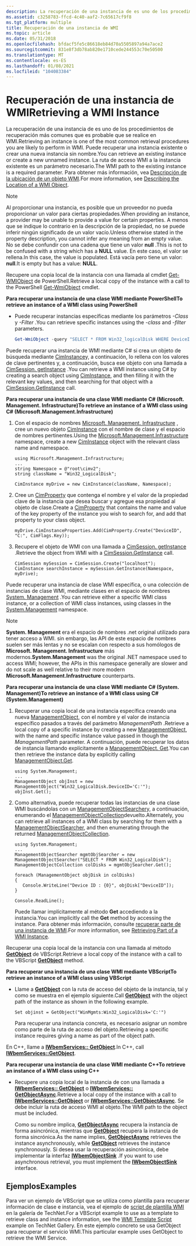 ```yaml
---
description: La recuperación de una instancia de es uno de los procedimientos de recuperación más comunes que es probable que se realice en WMI.
ms.assetid: c3258783-ffcd-4c40-aaf2-7c65617cf9f8
ms.tgt_platform: multiple
title: Recuperación de una instancia de WMI
ms.topic: article
ms.date: 05/31/2018
ms.openlocfilehash: bfdacf5fe5c86618eb84d70a5505897a94a7ace2
ms.sourcegitcommit: 831e8f3db78ab820e1710cede244553c70e50500
ms.translationtype: MT
ms.contentlocale: es-ES
ms.lasthandoff: 01/08/2021
ms.locfileid: "104083384"
---
```

# <a name="retrieving-a-wmi-instance"></a><span data-ttu-id="ad519-103">Recuperación de una instancia de WMI</span><span class="sxs-lookup"><span data-stu-id="ad519-103">Retrieving a WMI Instance</span></span>

<span data-ttu-id="ad519-104">La recuperación de una instancia de es uno de los procedimientos de recuperación más comunes que es probable que se realice en WMI.</span><span class="sxs-lookup"><span data-stu-id="ad519-104">Retrieving an instance is one of the most common retrieval procedures you are likely to perform in WMI.</span></span> <span data-ttu-id="ad519-105">Puede recuperar una instancia existente o crear una nueva instancia sin nombre.</span><span class="sxs-lookup"><span data-stu-id="ad519-105">You can retrieve an existing instance or create a new unnamed instance.</span></span> <span data-ttu-id="ad519-106">La ruta de acceso WMI a la instancia existente es un parámetro necesario.</span><span class="sxs-lookup"><span data-stu-id="ad519-106">The WMI path to the existing instance is a required parameter.</span></span> <span data-ttu-id="ad519-107">Para obtener más información, vea [Descripción de la ubicación de un objeto WMI](describing-the-location-of-a-wmi-object.md).</span><span class="sxs-lookup"><span data-stu-id="ad519-107">For more information, see [Describing the Location of a WMI Object](describing-the-location-of-a-wmi-object.md).</span></span>

> [!Note]  
> <span data-ttu-id="ad519-108">Al proporcionar una instancia, es posible que un proveedor no pueda proporcionar un valor para ciertas propiedades.</span><span class="sxs-lookup"><span data-stu-id="ad519-108">When providing an instance, a provider may be unable to provide a value for certain properties.</span></span> <span data-ttu-id="ad519-109">A menos que se indique lo contrario en la descripción de la propiedad, no se puede inferir ningún significado de un valor vacío.</span><span class="sxs-lookup"><span data-stu-id="ad519-109">Unless otherwise stated in the property description, you cannot infer any meaning from an empty value.</span></span> <span data-ttu-id="ad519-110">No se debe confundir con una cadena que tiene un valor **null** .</span><span class="sxs-lookup"><span data-stu-id="ad519-110">This is not to be confused with a string which has a **NULL** value.</span></span> <span data-ttu-id="ad519-111">En este caso, el valor se rellena.</span><span class="sxs-lookup"><span data-stu-id="ad519-111">In this case, the value is populated.</span></span> <span data-ttu-id="ad519-112">Está vacía pero tiene un valor: **null**.</span><span class="sxs-lookup"><span data-stu-id="ad519-112">It is empty but has a value: **NULL**.</span></span>

 

<span data-ttu-id="ad519-113">Recupere una copia local de la instancia con una llamada al cmdlet [Get-WMIObject](https://technet.microsoft.com/library/dd315379.aspx) de PowerShell.</span><span class="sxs-lookup"><span data-stu-id="ad519-113">Retrieve a local copy of the instance with a call to the PowerShell [Get-WmiObject](https://technet.microsoft.com/library/dd315379.aspx) cmdlet.</span></span>

<span data-ttu-id="ad519-114">**Para recuperar una instancia de una clase WMI mediante PowerShell**</span><span class="sxs-lookup"><span data-stu-id="ad519-114">**To retrieve an instance of a WMI class using PowerShell**</span></span>

-   <span data-ttu-id="ad519-115">Puede recuperar instancias específicas mediante los parámetros *-Class* y *-Filter* .</span><span class="sxs-lookup"><span data-stu-id="ad519-115">You can retrieve specific instances using the *-class* and *-filter* parameters.</span></span>

    ```PowerShell
    Get-WmiObject -query "SELECT * FROM Win32_logicalDisk WHERE DeviceID = 'C:'"
    ```

    

<span data-ttu-id="ad519-116">Puede recuperar una instancia de WMI mediante C# si crea un objeto de búsqueda mediante [CimInstance](/previous-versions/windows/desktop/wmi_v2/mi-managed-api/hh832336(v=vs.85))y, a continuación, lo rellena con los valores de clave pertinentes y, a continuación, busca ese objeto con una llamada a [CimSession. getInstance](/previous-versions/windows/desktop/wmi_v2/mi-managed-api/hh832585(v=vs.85)) .</span><span class="sxs-lookup"><span data-stu-id="ad519-116">You can retrieve a WMI instance using C# by creating a search object using [CimInstance](/previous-versions/windows/desktop/wmi_v2/mi-managed-api/hh832336(v=vs.85)), and then filling it with the relevant key values, and then searching for that object with a [CimSession.GetInstance](/previous-versions/windows/desktop/wmi_v2/mi-managed-api/hh832585(v=vs.85)) call.</span></span>

<span data-ttu-id="ad519-117">**Para recuperar una instancia de una clase WMI mediante C# (Microsoft. Management. Infrastructure)**</span><span class="sxs-lookup"><span data-stu-id="ad519-117">**To retrieve an instance of a WMI class using C# (Microsoft.Management.Infrastructure)**</span></span>

1.  <span data-ttu-id="ad519-118">Con el espacio de nombres [Microsoft. Management. Infrastructure](/previous-versions/windows/desktop/wmi_v2/mi-managed-api/hh832958(v=vs.85)) , cree un nuevo objeto [CimInstance](/previous-versions/windows/desktop/wmi_v2/mi-managed-api/hh832336(v=vs.85)) con el nombre de clase y el espacio de nombres pertinentes.</span><span class="sxs-lookup"><span data-stu-id="ad519-118">Using the [Microsoft.Management.Infrastructure](/previous-versions/windows/desktop/wmi_v2/mi-managed-api/hh832958(v=vs.85)) namespace, create a new [CimInstance](/previous-versions/windows/desktop/wmi_v2/mi-managed-api/hh832336(v=vs.85)) object with the relevant class name and namespace.</span></span>

    ```CSharp
    using Microsoft.Management.Infrastructure;
    ...
    string Namespace = @"root\cimv2";
    string className = "Win32_LogicalDisk";

    CimInstance myDrive = new CimInstance(className, Namespace);
    ```

    

2.  <span data-ttu-id="ad519-119">Cree un [CimProperty](/previous-versions/windows/desktop/wmi_v2/mi-managed-api/hh832461(v=vs.85)) que contenga el nombre y el valor de la propiedad clave de la instancia que desea buscar y agregue esa propiedad al objeto de clase.</span><span class="sxs-lookup"><span data-stu-id="ad519-119">Create a [CimProperty](/previous-versions/windows/desktop/wmi_v2/mi-managed-api/hh832461(v=vs.85)) that contains the name and value of the key property of the instance you wish to search for, and add that property to your class object.</span></span>

    ```CSharp
    myDrive.CimInstanceProperties.Add(CimProperty.Create("DeviceID", "C:", CimFlags.Key));
    ```

    

3.  <span data-ttu-id="ad519-120">Recupere el objeto de WMI con una llamada a [CimSession. getInstance](/previous-versions/windows/desktop/wmi_v2/mi-managed-api/hh832585(v=vs.85)) .</span><span class="sxs-lookup"><span data-stu-id="ad519-120">Retrieve the object from WMI with a [CimSession.GetInstance](/previous-versions/windows/desktop/wmi_v2/mi-managed-api/hh832585(v=vs.85)) call.</span></span>

    ```CSharp
    CimSession mySession = CimSession.Create("localhost");
    CimInstance searchInstance = mySession.GetInstance(Namespace, myDrive);
    ```

    

<span data-ttu-id="ad519-121">Puede recuperar una instancia de clase WMI específica, o una colección de instancias de clase WMI, mediante clases en el espacio de nombres [System. Management](/dotnet/api/system.management) .</span><span class="sxs-lookup"><span data-stu-id="ad519-121">You can retrieve either a specific WMI class instance, or a collection of WMI class instances, using classes in the [System.Management](/dotnet/api/system.management) namespace.</span></span>

> [!Note]  
> <span data-ttu-id="ad519-122">**System. Management** era el espacio de nombres .net original utilizado para tener acceso a WMI. sin embargo, las API de este espacio de nombres suelen ser más lentas y no se escalan con respecto a sus homólogos de **Microsoft. Management. Infrastructure** más modernos.</span><span class="sxs-lookup"><span data-stu-id="ad519-122">**System.Management** was the original .NET namespace used to access WMI; however, the APIs in this namespace generally are slower and do not scale as well relative to their more modern **Microsoft.Management.Infrastructure** counterparts.</span></span>

 

<span data-ttu-id="ad519-123">**Para recuperar una instancia de una clase WMI mediante C# (System. Management)**</span><span class="sxs-lookup"><span data-stu-id="ad519-123">**To retrieve an instance of a WMI class using C# (System.Management)**</span></span>

1.  <span data-ttu-id="ad519-124">Recuperar una copia local de una instancia específica creando una nueva [ManagementObject](/dotnet/api/system.management.managementobject), con el nombre y el valor de instancia específico pasados a través del parámetro *ManagementPath* .</span><span class="sxs-lookup"><span data-stu-id="ad519-124">Retrieve a local copy of a specific instance by creating a new [ManagementObject](/dotnet/api/system.management.managementobject), with the name and specific instance value passed in though the *ManagementPath* parameter.</span></span> <span data-ttu-id="ad519-125">A continuación, puede recuperar los datos de instancia llamando explícitamente a [ManagementObject. Get](/dotnet/api/system.management.managementobject.get#System_Management_ManagementObject_Get).</span><span class="sxs-lookup"><span data-stu-id="ad519-125">You can then retrieve the instance data by explicitly calling [ManagementObject.Get](/dotnet/api/system.management.managementobject.get#System_Management_ManagementObject_Get).</span></span>

    ```CSharp
    using System.Management;
    ...
    ManagementObject objInst = new ManagementObject("Win32_LogicalDisk.DeviceID='C:'");
    objInst.Get();
    ```

    

2.  <span data-ttu-id="ad519-126">Como alternativa, puede recuperar todas las instancias de una clase WMI buscándolas con un [ManagementObjectSearcher](/dotnet/api/system.management.managementobjectsearcher)y, a continuación, enumerando el [ManagementObjectCollection](/dotnet/api/system.management.managementobjectcollection)devuelto.</span><span class="sxs-lookup"><span data-stu-id="ad519-126">Alternately, you can retrieve all instances of a WMI class by searching for them with a [ManagementObjectSearcher](/dotnet/api/system.management.managementobjectsearcher), and then enumerating through the returned [ManagementObjectCollection](/dotnet/api/system.management.managementobjectcollection).</span></span>

    ```CSharp
    using System.Management;
    ...
    ManagementObjectSearcher mgmtObjSearcher = new ManagementObjectSearcher("SELECT * FROM Win32_LogicalDisk");
    ManagementObjectCollection colDisks = mgmtObjSearcher.Get();

    foreach (ManagementObject objDisk in colDisks)
    {
       Console.WriteLine("Device ID : {0}", objDisk["DeviceID"]);
    }

    Console.ReadLine();
    ```

    

    <span data-ttu-id="ad519-127">Puede llamar implícitamente al método **Get** accediendo a la instancia.</span><span class="sxs-lookup"><span data-stu-id="ad519-127">You can implicitly call the **Get** method by accessing the instance.</span></span> <span data-ttu-id="ad519-128">Para obtener más información, consulte [recuperar parte de una instancia de WMI](retrieving-part-of-an-instance.md).</span><span class="sxs-lookup"><span data-stu-id="ad519-128">For more information, see [Retrieving Part of a WMI Instance](retrieving-part-of-an-instance.md).</span></span>

<span data-ttu-id="ad519-129">Recuperar una copia local de la instancia con una llamada al método [**GetObject**](https://msdn.microsoft.com/library/e9waz863(v=VS.71).aspx) de VBScript.</span><span class="sxs-lookup"><span data-stu-id="ad519-129">Retrieve a local copy of the instance with a call to the VBScript [**GetObject**](https://msdn.microsoft.com/library/e9waz863(v=VS.71).aspx) method.</span></span>

<span data-ttu-id="ad519-130">**Para recuperar una instancia de una clase WMI mediante VBScript**</span><span class="sxs-lookup"><span data-stu-id="ad519-130">**To retrieve an instance of a WMI class using VBScript**</span></span>

-   <span data-ttu-id="ad519-131">Llame a [**GetObject**](https://msdn.microsoft.com/library/e9waz863(v=VS.71).aspx) con la ruta de acceso del objeto de la instancia, tal y como se muestra en el ejemplo siguiente.</span><span class="sxs-lookup"><span data-stu-id="ad519-131">Call [**GetObject**](https://msdn.microsoft.com/library/e9waz863(v=VS.71).aspx) with the object path of the instance as shown in the following example.</span></span>

    ```VB
    Set objinst = GetObject("WinMgmts:Win32_LogicalDisk='C:'")
    ```

    

    <span data-ttu-id="ad519-132">Para recuperar una instancia concreta, es necesario asignar un nombre como parte de la ruta de acceso del objeto.</span><span class="sxs-lookup"><span data-stu-id="ad519-132">Retrieving a specific instance requires giving a name as part of the object path.</span></span>

<span data-ttu-id="ad519-133">En C++, llame a [**IWbemServices:: GetObject**](/windows/desktop/api/WbemCli/nf-wbemcli-iwbemservices-getobject).</span><span class="sxs-lookup"><span data-stu-id="ad519-133">In C++, call [**IWbemServices::GetObject**](/windows/desktop/api/WbemCli/nf-wbemcli-iwbemservices-getobject).</span></span>

<span data-ttu-id="ad519-134">**Para recuperar una instancia de una clase WMI mediante C++**</span><span class="sxs-lookup"><span data-stu-id="ad519-134">**To retrieve an instance of a WMI class using C++**</span></span>

-   <span data-ttu-id="ad519-135">Recupere una copia local de la instancia de con una llamada a [**IWbemServices:: GetObject**](/windows/desktop/api/WbemCli/nf-wbemcli-iwbemservices-getobject) o [**IWbemServices:: GetObjectAsync**](/windows/desktop/api/WbemCli/nf-wbemcli-iwbemservices-getobjectasync).</span><span class="sxs-lookup"><span data-stu-id="ad519-135">Retrieve a local copy of the instance with a call to [**IWbemServices::GetObject**](/windows/desktop/api/WbemCli/nf-wbemcli-iwbemservices-getobject) or [**IWbemServices::GetObjectAsync**](/windows/desktop/api/WbemCli/nf-wbemcli-iwbemservices-getobjectasync).</span></span> <span data-ttu-id="ad519-136">Se debe incluir la ruta de acceso WMI al objeto.</span><span class="sxs-lookup"><span data-stu-id="ad519-136">The WMI path to the object must be included.</span></span>

    <span data-ttu-id="ad519-137">Como su nombre implica, [**GetObjectAsync**](/windows/desktop/api/WbemCli/nf-wbemcli-iwbemservices-getobjectasync) recupera la instancia de forma asincrónica, mientras que [**GetObject**](/windows/desktop/api/WbemCli/nf-wbemcli-iwbemservices-getobject) recupera la instancia de forma sincrónica.</span><span class="sxs-lookup"><span data-stu-id="ad519-137">As the name implies, [**GetObjectAsync**](/windows/desktop/api/WbemCli/nf-wbemcli-iwbemservices-getobjectasync) retrieves the instance asynchronously, while [**GetObject**](/windows/desktop/api/WbemCli/nf-wbemcli-iwbemservices-getobject) retrieves the instance synchronously.</span></span> <span data-ttu-id="ad519-138">Si desea usar la recuperación asincrónica, debe implementar la interfaz [**IWbemObjectSink**](iwbemobjectsink.md) .</span><span class="sxs-lookup"><span data-stu-id="ad519-138">If you want to use asynchronous retrieval, you must implement the [**IWbemObjectSink**](iwbemobjectsink.md) interface.</span></span>

## <a name="examples"></a><span data-ttu-id="ad519-139">Ejemplos</span><span class="sxs-lookup"><span data-stu-id="ad519-139">Examples</span></span>

<span data-ttu-id="ad519-140">Para ver un ejemplo de VBScript que se utiliza como plantilla para recuperar información de clase e instancia, vea el ejemplo de [script de plantilla WMI](https://Gallery.TechNet.Microsoft.Com/aded1ef3-d2af-4821-8a92-b5c22ca2ecd8) en la galería de TechNet.</span><span class="sxs-lookup"><span data-stu-id="ad519-140">For a VBScript example to use as a template to retrieve class and instance information, see the [WMI Template Script](https://Gallery.TechNet.Microsoft.Com/aded1ef3-d2af-4821-8a92-b5c22ca2ecd8) example on TechNet Gallery.</span></span> <span data-ttu-id="ad519-141">En este ejemplo concreto se usa GetObject para recuperar el servicio WMI.</span><span class="sxs-lookup"><span data-stu-id="ad519-141">This particular example uses GetObject to retrieve the WMI Service.</span></span>

 

 
